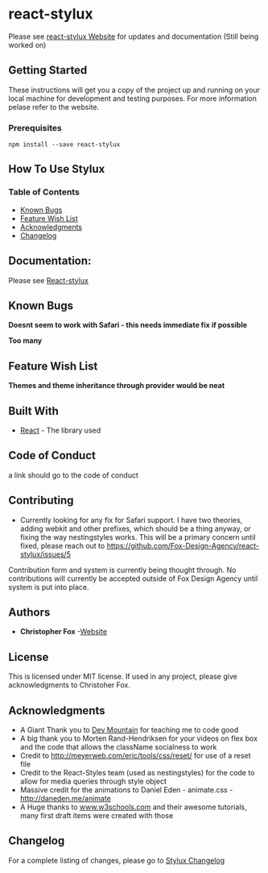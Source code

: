 # react-stylux

Please see [react-stylux Website](https://foxdesignagency.com/react-stylux) for updates and documentation (Still being worked on)

## Getting Started

These instructions will get you a copy of the project up and running on your local machine for development and testing purposes. For more information pelase refer to the website.

### Prerequisites

```
npm install --save react-stylux
```

## How To Use Stylux
### Table of Contents
- [Known Bugs](#known-bugs)
- [Feature Wish List](#feature-wish-list)
- [Acknowledgments](#acknowledgments)
- [Changelog](https://foxdesignagency.com/react-stylux/changelog)


## Documentation:

Please see [React-stylux](https://foxdesignagency.com/react-stylux/documentation)

## Known Bugs

**Doesnt seem to work with Safari - this needs immediate fix if possible**

**Too many**


## Feature Wish List

**Themes  and theme inheritance through provider would be neat** 


## Built With

* [React](http://www.reactjs.org) - The library used

## Code of Conduct

a link should go to the code of conduct

## Contributing

- Currently looking for any fix for Safari support. I have two theories, adding webkit and other prefixes, which should be a thing anyway, or fixing the way nestingstyles works. This will be a primary concern until fixed, please reach out to https://github.com/Fox-Design-Agency/react-stylux/issues/5

Contribution form and system is currently being thought through. No contributions will currently be accepted outside of Fox Design Agency until system is put into place.


## Authors

* **Christopher Fox** -[Website](http://www.reactjs.org)

## License

This is licensed under MIT license. If used in any project, please give acknowledgments to Christoher Fox.


## Acknowledgments

* A Giant Thank you to [Dev Mountain](https://devmountain.com/) for teaching me to code good
* A big thank you to Morten Rand-Hendriksen for your videos on flex box and the code that allows the className socialness to work
* Credit to http://meyerweb.com/eric/tools/css/reset/  for use of a reset file
* Credit to the React-Styles team (used as nestingstyles) for the code to allow for media queries through style object
* Massive credit for the animations to Daniel Eden - animate.css - http://daneden.me/animate
* A Huge thanks to www.w3schools.com and their awesome tutorials, many first draft items were created with those

## Changelog
For a complete listing of changes, please go to [Stylux Changelog](https://foxdesignagency.com/react-stylux/changelog)